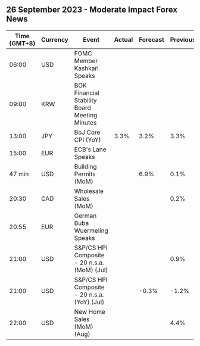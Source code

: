 ## 26 September 2023 - Moderate Impact Forex News

| Time (GMT+8) | Currency | Event | Actual | Forecast | Previous |
|------|----------|-------|--------|----------|----------|
| 06:00 | USD | FOMC Member Kashkari Speaks |  |  |  |
| 09:00 | KRW | BOK Financial Stability Board Meeting Minutes |  |  |  |
| 13:00 | JPY | BoJ Core CPI (YoY) | 3.3% | 3.2% | 3.3% |
| 15:00 | EUR | ECB's Lane Speaks |  |  |  |
| 47 min | USD | Building Permits (MoM) |  | 6.9% | 0.1% |
| 20:30 | CAD | Wholesale Sales (MoM) |  |  | 0.2% |
| 20:55 | EUR | German Buba Wuermeling Speaks |  |  |  |
| 21:00 | USD | S&P/CS HPI Composite - 20 n.s.a. (MoM) (Jul) |  |  | 0.9% |
| 21:00 | USD | S&P/CS HPI Composite - 20 n.s.a. (YoY) (Jul) |  | -0.3% | -1.2% |
| 22:00 | USD | New Home Sales (MoM) (Aug) |  |  | 4.4% |
